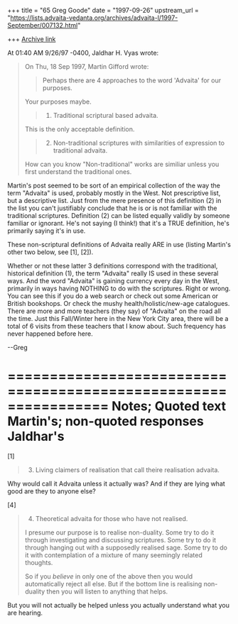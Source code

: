 +++
title = "65 Greg Goode"
date = "1997-09-26"
upstream_url = "https://lists.advaita-vedanta.org/archives/advaita-l/1997-September/007132.html"

+++
[Archive link](https://lists.advaita-vedanta.org/archives/advaita-l/1997-September/007132.html)

At 01:40 AM 9/26/97 -0400, Jaldhar H. Vyas wrote:
>On Thu, 18 Sep 1997, Martin Gifford wrote:
>
>> Perhaps there are 4 approaches to the word 'Advaita' for our purposes.
>>
>
>Your purposes maybe.
>
>> 1. Traditional scriptural based advaita.
>
>This is the only acceptable definition.
>
>> 2. Non-traditional scriptures with similarities of expression to
traditional
>> advaita.
>
>How can you know "Non-traditional" works  are similiar unless you first
>understand the traditional ones.


Martin's post seemed to be sort of an empirical collection of the way the
term "Advaita" is used, probably mostly in the West.  Not prescriptive
list, but a descriptive list. Just from the mere presence of this
definition (2) in the list you can't justifiably conclude that he is or is
not familiar with the traditional scriptures.  Definition (2) can be listed
equally validly by someone familiar or ignorant.  He's not saying (I
think!) that it's a TRUE definition, he's primarily saying it's in use.

These non-scriptural definitions of Advaita really ARE in use (listing
Martin's other two below, see [1], [2]).

Whether or not these latter 3 definitions correspond with the traditional,
historical definition (1), the term "Advaita" really IS used in these
several ways.  And the word "Advaita" is gaining currency every day in the
West, primarily in ways having NOTHING to do with the scriptures.  Right or
wrong.  You can see this if you do a web search or check out some American
or British bookshops.  Or check the mushy health/holistic/new-age
catalogues.  There are more and more teachers (they say) of "Advaita" on
the road all the time.  Just this Fall/Winter here in the New York City
area, there will be a total of 6 visits from these teachers that I know
about.  Such frequency has never happened before here.

--Greg


================================================================
   Notes; Quoted text Martin's; non-quoted responses Jaldhar's
================================================================

[1]

> 3. Living claimers of realisation that call theire realisation advaita.

Why would call it Advaita unless it actually was?  And if they are lying
what good are they to anyone else?

[4]

> 4. Theoretical advaita for those who have not realised.
>
> I presume our purpose is to realise non-duality. Some try to do it through
> investigating and discussing scriptures. Some try to do it through hanging
> out with a supposedly realised sage. Some try to do it with contemplation of
> a mixture of many seemingly related thoughts.
>
> So if you _believe_ in only one of the above then you would automatically
> reject all else.  But if the bottom line is realising non-duality then you
> will listen to anything that helps.
>

But you will not actually be helped unless you actually understand what
you are hearing.

